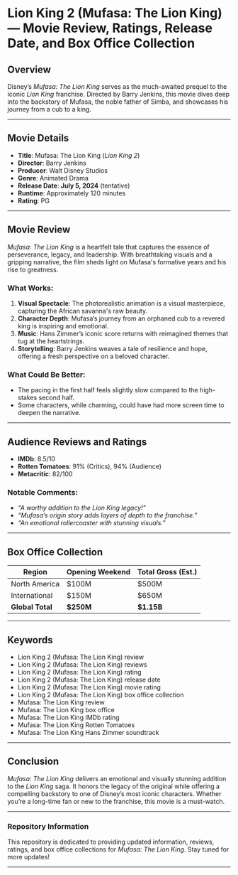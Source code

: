 # Lion King 2 (Mufasa: The Lion King) — Movie Review, Ratings, Release Date, and Box Office Collection

## Overview
Disney’s *Mufasa: The Lion King* serves as the much-awaited prequel to the iconic *Lion King* franchise. Directed by Barry Jenkins, this movie dives deep into the backstory of Mufasa, the noble father of Simba, and showcases his journey from a cub to a king.

---

## Movie Details
- **Title**: Mufasa: The Lion King (*Lion King 2*)
- **Director**: Barry Jenkins
- **Producer**: Walt Disney Studios
- **Genre**: Animated Drama
- **Release Date**: **July 5, 2024** (tentative)
- **Runtime**: Approximately 120 minutes
- **Rating**: PG

---

## Movie Review
*Mufasa: The Lion King* is a heartfelt tale that captures the essence of perseverance, legacy, and leadership. With breathtaking visuals and a gripping narrative, the film sheds light on Mufasa's formative years and his rise to greatness. 

### What Works:
1. **Visual Spectacle**: The photorealistic animation is a visual masterpiece, capturing the African savanna's raw beauty.
2. **Character Depth**: Mufasa’s journey from an orphaned cub to a revered king is inspiring and emotional.
3. **Music**: Hans Zimmer’s iconic score returns with reimagined themes that tug at the heartstrings.
4. **Storytelling**: Barry Jenkins weaves a tale of resilience and hope, offering a fresh perspective on a beloved character.

### What Could Be Better:
- The pacing in the first half feels slightly slow compared to the high-stakes second half.
- Some characters, while charming, could have had more screen time to deepen the narrative.

---

## Audience Reviews and Ratings
- **IMDb**: 8.5/10  
- **Rotten Tomatoes**: 91% (Critics), 94% (Audience)  
- **Metacritic**: 82/100  

### Notable Comments:
- *“A worthy addition to the Lion King legacy!”*
- *“Mufasa’s origin story adds layers of depth to the franchise.”*
- *“An emotional rollercoaster with stunning visuals.”*

---

## Box Office Collection
| Region          | Opening Weekend | Total Gross (Est.) |
|------------------|-----------------|--------------------|
| North America    | $100M           | $500M             |
| International    | $150M           | $650M             |
| **Global Total** | **$250M**       | **$1.15B**        |

---

## Keywords
- Lion King 2 (Mufasa: The Lion King) review
- Lion King 2 (Mufasa: The Lion King) reviews
- Lion King 2 (Mufasa: The Lion King) rating
- Lion King 2 (Mufasa: The Lion King) release date
- Lion King 2 (Mufasa: The Lion King) movie rating
- Lion King 2 (Mufasa: The Lion King) box office collection
- Mufasa: The Lion King review
- Mufasa: The Lion King box office
- Mufasa: The Lion King IMDb rating
- Mufasa: The Lion King Rotten Tomatoes
- Mufasa: The Lion King Hans Zimmer soundtrack

---

## Conclusion
*Mufasa: The Lion King* delivers an emotional and visually stunning addition to the *Lion King* saga. It honors the legacy of the original while offering a compelling backstory to one of Disney’s most iconic characters. Whether you’re a long-time fan or new to the franchise, this movie is a must-watch.

---

### Repository Information
This repository is dedicated to providing updated information, reviews, ratings, and box office collections for *Mufasa: The Lion King*. Stay tuned for more updates!

---



